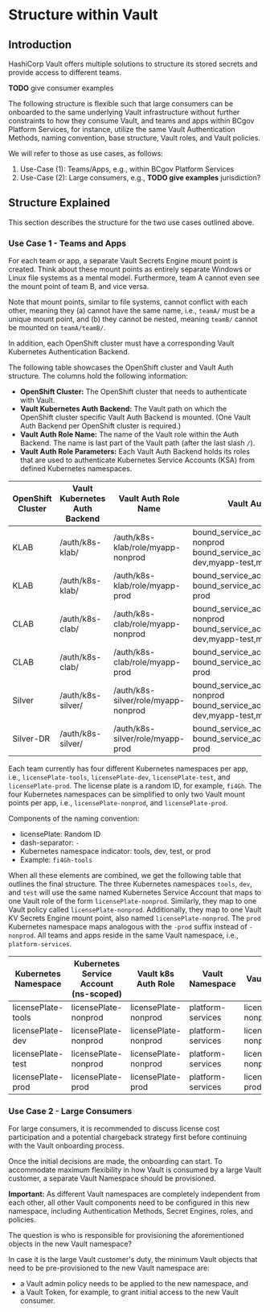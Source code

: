 # Structure within Vault

## Introduction

HashiCorp Vault offers multiple solutions to structure its stored secrets and provide access to
different teams.

**TODO** give consumer examples

The following structure is flexible such that large consumers can be onboarded to the same
underlying Vault infrastructure without further constraints to how they consume Vault,
and teams and apps within BCgov Platform Services, for instance, utilize the same Vault Authentication Methods,
naming convention, base structure, Vault roles, and Vault policies.

We will refer to those as use cases, as follows:

1. Use-Case (1): Teams/Apps, e.g., within BCgov Platform Services
2. Use-Case (2): Large consumers, e.g., **TODO give examples** jurisdiction?

## Structure Explained

This section describes the structure for the two use cases outlined above.

### Use Case 1 - Teams and Apps

For each team or app, a separate Vault Secrets Engine mount point is created.
Think about these mount points as entirely separate Windows or Linux file systems as a mental model.
Furthermore, team A cannot even see the mount point of team B, and vice versa.

Note that mount points, similar to file systems, cannot conflict with each other, meaning they (a) cannot
have the same name, i.e., `teamA/` must be a unique mount point, and (b) they cannot be nested,
meaning `teamB/` cannot be mounted on `teamA/teamB/`.

In addition, each OpenShift cluster must have a corresponding Vault Kubernetes Authentication Backend.

The following table showcases the OpenShift cluster and Vault Auth structure. The columns hold the following information:

- **OpenShift Cluster:** The OpenShift cluster that needs to authenticate with Vault.
- **Vault Kubernetes Auth Backend:** The Vault path on which the OpenShift cluster specific Vault Auth Backend is mounted. (One Vault Auth Backend per OpenShift cluster is required.)
- **Vault Auth Role Name:** The name of the Vault role within the Auth Backend. The name is last part of the Vault path (after the last slash `/`).
- **Vault Auth Role Parameters:** Each Vault Auth Backend holds its roles that are used to authenticate
Kubernetes Service Accounts (KSA) from defined Kubernetes namespaces.

| OpenShift Cluster | Vault Kubernetes Auth Backend | Vault Auth Role Name              | Vault Auth Role Parameters                                                                                  |
|-------------------|-------------------------------|-----------------------------------|-------------------------------------------------------------------------------------------------------------|
| KLAB              | /auth/k8s-klab/               | /auth/k8s-klab/role/myapp-nonprod | bound_service_account_names=myapp-nonprod bound_service_account_namespaces=myapp-dev,myapp-test,myapp-tools |
| KLAB              | /auth/k8s-klab/               | /auth/k8s-klab/role/myapp-prod    | bound_service_account_names=myapp-prod bound_service_account_namespaces=myapp-prod                          |
| CLAB              | /auth/k8s-clab/               | /auth/k8s-clab/role/myapp-nonprod | bound_service_account_names=myapp-nonprod bound_service_account_namespaces=myapp-dev,myapp-test,myapp-tools |
| CLAB              | /auth/k8s-clab/               | /auth/k8s-clab/role/myapp-prod    | bound_service_account_names=myapp-prod bound_service_account_namespaces=myapp-prod                          |
| Silver            | /auth/k8s-silver/             | /auth/k8s-silver/role/myapp-nonprod | bound_service_account_names=myapp-nonprod bound_service_account_namespaces=myapp-dev,myapp-test,myapp-tools |
| Silver-DR         | /auth/k8s-silver/             | /auth/k8s-silver/role/myapp-prod    | bound_service_account_names=myapp-prod bound_service_account_namespaces=myapp-prod                          |

Each team currently has four different Kubernetes namespaces per app, i.e., `licensePlate-tools`, `licensePlate-dev`, `licensePlate-test`, and `licensePlate-prod`.
The license plate is a random ID, for example, `fi4Gh`.
The four Kubernetes namespaces can be simplified to only two Vault mount points per app, i.e., `licensePlate-nonprod`, and `licensePlate-prod`.

Components of the naming convention:

- licensePlate: Random ID
- dash-separator: `-`
- Kubernetes namespace indicator: tools, dev, test, or prod
- Example: `fi4Gh-tools`

When all these elements are combined, we get the following table that outlines the final structure.
The three Kubernetes namespaces `tools`, `dev`, and `test` will use the same named Kubernetes Service Account
that maps to one Vault role of the form `licensePlate-nonprod`.
Similarly, they map to one Vault policy called `licensePlate-nonprod`.
Additionally, they map to one Vault KV Secrets Engine mount point, also named `licensePlate-nonprod`.
The `prod` Kubernetes namespace maps analogous with the `-prod` suffix instead of `-nonprod`.
All teams and apps reside in the same Vault namespace, i.e., `platform-services`.

| Kubernetes Namespace | Kubernetes Service Account (ns-scoped) | Vault k8s Auth Role | Vault Namespace   | Vault Policy    | Vault KV Path (KV mount before 1st /) |
|----------------------|-----------------|---------------------|-------------------|-----------------|---------------------------------------|
| licensePlate-tools        | licensePlate-nonprod | licensePlate-nonprod     | platform-services | licensePlate-nonprod | licensePlate-nonprod/tools                 |
| licensePlate-dev          | licensePlate-nonprod | licensePlate-nonprod     | platform-services | licensePlate-nonprod | licensePlate-nonprod/dev                   |
| licensePlate-test         | licensePlate-nonprod | licensePlate-nonprod     | platform-services | licensePlate-nonprod | licensePlate-nonprod/test                  |
| licensePlate-prod         | licensePlate-prod    | licensePlate-prod        | platform-services | licensePlate-prod    | licensePlate-prod/prod                     |

### Use Case 2 - Large Consumers

For large consumers, it is recommended to discuss license cost participation and a potential chargeback
strategy first before continuing with the Vault onboarding process.

Once the initial decisions are made, the onboarding can start.
To accommodate maximum flexibility in how Vault is consumed by a large Vault customer, a separate Vault
Namespace should be provisioned.

**Important:** As different Vault namespaces are completely independent from each other, all other
Vault components need to be configured in this new namespace, including Authentication Methods,
Secret Engines, roles, and policies.

The question is who is responsible for provisioning the aforementioned objects in the new Vault namespace?

In case it is the large Vault customer's duty, the minimum Vault objects that need to be pre-provisioned
to the new Vault namespace are:

- a Vault admin policy needs to be applied to the new namespace, and
- a Vault Token, for example, to grant initial access to the new Vault consumer.
